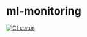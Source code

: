# ml-monitoring

[![CI status](https://github.com/DanilGizdatullin/ml-monitoring/actions/workflows/ci.yml/badge.svg)](https://github.com/DanilGizdatullin/ml-monitoring/actions/workflows/ci.yml)